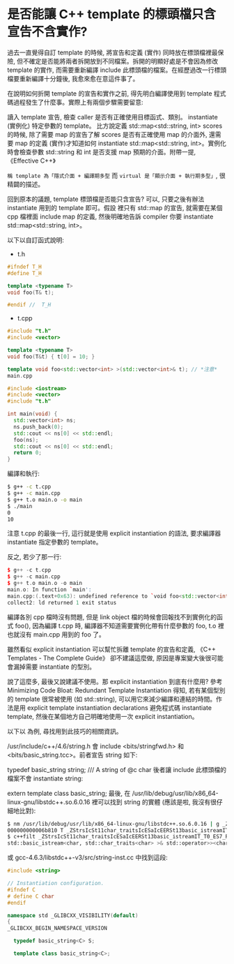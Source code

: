 # 是否能讓 C++ template 的標頭檔只含宣告不含實作?


過去一直覺得自訂 template 的時候, 將宣告和定義 (實作) 同時放在標頭檔裡最保險, 但不確定是否能將兩者拆開放到不同檔案。拆開的明顯好處是不會因為修改 template 的實作, 而需要重新編譯 include 此標頭檔的檔案。在經歷過改一行標頭檔要重新編譯十分鐘後, 我愈來愈在意這件事了。

在說明如何折開 template 的宣告和實作之前, 得先明白編譯使用到 template 程式碼過程發生了什麼事。實際上有兩個步驟需要留意:

讀入 template 宣告, 檢查 caller 是否有正確使用目標函式、類別。
instantiate (實例化) 特定參數的 template。
比方說定義 std::map<std::string, int> scores 的時候, 除了需要 map 的宣告了解 scores 是否有正確使用 map 的介面外, 還需要 map 的定義 (實作)才知道如何 instantiate std::map<std::string, int>。實例化時會檢查參數 std::string 和 int 是否支援 map 預期的介面。附帶一提, 《Effective C++》

`稱 template 為「隱式介面 + 編譯期多型` 而 `virtual 是「顯示介面 + 執行期多型」`, 很精闢的描述。

回到原本的議題, template 標頭檔是否能只含宣告? 可以, 只要之後有辦法 instantiate 用到的 template 即可。假設 <map> 裡只有 std::map 的宣告, 就需要在某個 cpp 檔裡面 include map 的定義, 然後明確地告訴 compiler 你要 instantiate std::map<std::string, int>。

以下以自訂函式說明:

- t.h

```cpp
#ifndef T_H
#define T_H

template <typename T>
void foo(T& t);

#endif //  T_H
```

- t.cpp


```cpp
#include "t.h"
#include <vector>

template <typename T>
void foo(T&t) { t[0] = 10; }

template void foo<std::vector<int> >(std::vector<int>& t); // *注意*
main.cpp

#include <iostream>
#include <vector>
#include "t.h"

int main(void) {
  std::vector<int> ns;
  ns.push_back(0);
  std::cout << ns[0] << std::endl;
  foo(ns);
  std::cout << ns[0] << std::endl;
  return 0;
}
```

編譯和執行:

```sh
$ g++ -c t.cpp
$ g++ -c main.cpp
$ g++ t.o main.o -o main
$ ./main
0
10
```
注意 t.cpp 的最後一行, 這行就是使用 explicit instantiation 的語法, 要求編譯器 instantiate 指定參數的 template。

反之, 若少了那一行:

```cpp
$ g++ -c t.cpp
$ g++ -c main.cpp
$ g++ t.o main.o -o main
main.o: In function `main':
main.cpp:(.text+0x63): undefined reference to `void foo<std::vector<int, std::allocator<int> > >(std::vector<int, std::allocator<int> >&)'
collect2: ld returned 1 exit status
```

編譯各別 cpp 檔時沒有問題, 但是 link object 檔的時候會回報找不到實例化的函式 foo(), 因為編譯 t.cpp 時, 編譯器不知道需要實例化帶有什麼參數的 foo, t.o 裡也就沒有 main.cpp 用到的 foo 了。

雖然看似 explicit instantiation 可以幫忙拆離 template 的宣告和定義, 《C++ Templates - The Complete Guide》 卻不建議這麼做, 原因是專案變大後很可能會漏掉需要 instantiate 的型別。

說了這麼多, 最後又說建議不使用。那 explicit instantiation 到底有什麼用? 參考 Minimizing Code Bloat: Redundant Template Instantiation 得知, 若有某個型別的 template 很常被使用 (如 std::string), 可以用它來減少編譯和連結的時間。作法是用 explicit template instantiation declarations 避免程式碼 instantiate template, 然後在某個地方自己明確地使用一次 explicit instantiation。

以下以 <string> 為例, 尋找用到此技巧的相關資訊。

/usr/include/c++/4.6/string.h 會 include <bits/stringfwd.h> 和 <bits/basic_string.tcc>。前者宣告 string 如下:

typedef basic_string<char>    string;   /// A string of @c char
後者讓 include 此標頭檔的檔案不會 instantiate string:

extern template class basic_string<char>;
最後, 在 /usr/lib/debug/usr/lib/x86_64-linux-gnu/libstdc++.so.6.0.16 裡可以找到 string 的實體 (應該是啦, 我沒有很仔細地比對):



```sh
$ nm /usr/lib/debug/usr/lib/x86_64-linux-gnu/libstdc++.so.6.0.16 | g _ZStrsIcSt11char_traitsIcESaIcEERSt13basic_istreamIT_T0_ES7_RSbIS4_S5_T1_E
000000000006b810 T _ZStrsIcSt11char_traitsIcESaIcEERSt13basic_istreamIT_T0_ES7_RSbIS4_S5_T1_E
$ c++filt _ZStrsIcSt11char_traitsIcESaIcEERSt13basic_istreamIT_T0_ES7_RSbIS4_S5_T1_E
std::basic_istream<char, std::char_traits<char> >& std::operator>><char, std::char_traits<char>, std::allocator<char> >(std::basic_istream<char, std::char_traits<char> >&, std::basic_string<char, std::char_traits<char>, std::allocator<char> >&)
```

或 gcc-4.6.3/libstdc++-v3/src/string-inst.cc 中找到這段:


```cpp
#include <string>

// Instantiation configuration.
#ifndef C
# define C char
#endif

namespace std _GLIBCXX_VISIBILITY(default)
{
_GLIBCXX_BEGIN_NAMESPACE_VERSION

  typedef basic_string<C> S;

  template class basic_string<C>;
```
